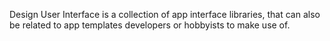 Design User Interface is a collection of app interface libraries, that can also be related to app templates developers or hobbyists to make use of. 

